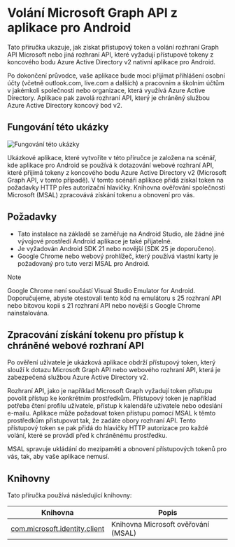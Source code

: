 
# <a name="call-the-microsoft-graph-api-from-an-android-app"></a>Volání Microsoft Graph API z aplikace pro Android

Tato příručka ukazuje, jak získat přístupový token a volání rozhraní Graph API Microsoft nebo jiná rozhraní API, které vyžadují přístupové tokeny z koncového bodu Azure Active Directory v2 nativní aplikace pro Android.

Po dokončení průvodce, vaše aplikace bude moci přijímat přihlášení osobní účty (včetně outlook.com, live.com a dalších) a pracovním a školním účtům v jakémkoli společnosti nebo organizace, která využívá Azure Active Directory. Aplikace pak zavolá rozhraní API, který je chráněný službou Azure Active Directory koncový bod v2.  

## <a name="how-this-sample-works"></a>Fungování této ukázky
![Fungování této ukázky](media/active-directory-develop-guidedsetup-android-intro/android-intro.png)

Ukázkové aplikace, které vytvoříte v této příručce je založena na scénář, kde aplikace pro Android se používá k dotazování webové rozhraní API, které přijímá tokeny z koncového bodu Azure Active Directory v2 (Microsoft Graph API, v tomto případě). V tomto scénáři aplikace přidá získal token na požadavky HTTP přes autorizační hlavičky. Knihovna ověřování společnosti Microsoft (MSAL) zpracovává získání tokenu a obnovení pro vás.

## <a name="prerequisites"></a>Požadavky
* Tato instalace na základě se zaměřuje na Android Studio, ale žádné jiné vývojové prostředí Android aplikace je také přijatelné. 
* Je vyžadován Android SDK 21 nebo novější (SDK 25 je doporučeno).
* Google Chrome nebo webový prohlížeč, který používá vlastní karty je požadovaný pro tuto verzi MSAL pro Android.

> [!NOTE]
> Google Chrome není součástí Visual Studio Emulator for Android. Doporučujeme, abyste otestovali tento kód na emulátoru s 25 rozhraní API nebo bitovou kopii s 21 rozhraní API nebo novější s Google Chrome nainstalována.

## <a name="handling-token-acquisition-for-accessing-protected-web-apis"></a>Zpracování získání tokenu pro přístup k chráněné webové rozhraní API

Po ověření uživatele je ukázková aplikace obdrží přístupový token, který slouží k dotazu Microsoft Graph API nebo webového rozhraní API, která je zabezpečená službou Azure Active Directory v2.

Rozhraní API, jako je například Microsoft Graph vyžadují token přístupu povolit přístup ke konkrétním prostředkům. Přístupový token je například potřeba čtení profilu uživatele, přístup k kalendáře uživatele nebo odeslání e-mailu. Aplikace může požadovat token přístupu pomocí MSAL k těmto prostředkům přistupovat tak, že zadáte obory rozhraní API. Tento přístupový token se pak přidá do hlavičky HTTP autorizace pro každé volání, které se provádí před k chráněnému prostředku. 

MSAL spravuje ukládání do mezipaměti a obnovení přístupových tokenů pro vás, tak, aby vaše aplikace nemusí.

## <a name="libraries"></a>Knihovny

Tato příručka používá následující knihovny:

|Knihovna|Popis|
|---|---|
|[com.microsoft.identity.client](http://javadoc.io/doc/com.microsoft.identity.client/msal)|Knihovna Microsoft ověřování (MSAL)|
